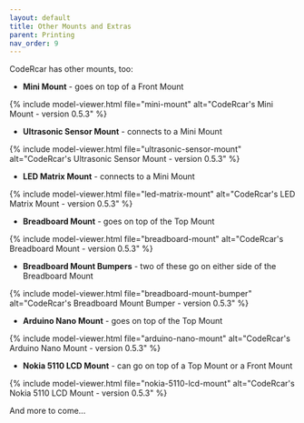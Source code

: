 ```yaml
---
layout: default
title: Other Mounts and Extras
parent: Printing
nav_order: 9
---
```


CodeRcar has other mounts, too:


- **Mini Mount** - goes on top of a Front Mount

{% include model-viewer.html file="mini-mount" alt="CodeRcar's Mini Mount - version 0.5.3" %}


- **Ultrasonic Sensor Mount** - connects to a Mini Mount

{% include model-viewer.html file="ultrasonic-sensor-mount" alt="CodeRcar's Ultrasonic Sensor Mount - version 0.5.3" %}


- **LED Matrix Mount** - connects to a Mini Mount

{% include model-viewer.html file="led-matrix-mount" alt="CodeRcar's LED Matrix Mount - version 0.5.3" %}


- **Breadboard Mount** - goes on top of the Top Mount

{% include model-viewer.html file="breadboard-mount" alt="CodeRcar's Breadboard Mount - version 0.5.3" %}


- **Breadboard Mount Bumpers** - two of these go on either side of the Breadboard Mount

{% include model-viewer.html file="breadboard-mount-bumper" alt="CodeRcar's Breadboard Mount Bumper - version 0.5.3" %}


- **Arduino Nano Mount** - goes on top of the Top Mount

{% include model-viewer.html file="arduino-nano-mount" alt="CodeRcar's Arduino Nano Mount - version 0.5.3" %}


- **Nokia 5110 LCD Mount** - can go on top of a Top Mount or a Front Mount

{% include model-viewer.html file="nokia-5110-lcd-mount" alt="CodeRcar's Nokia 5110 LCD Mount - version 0.5.3" %}


And more to come...
